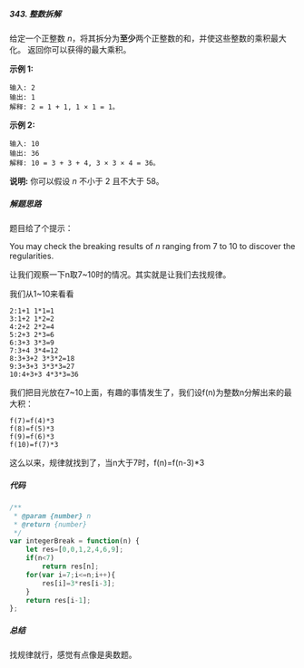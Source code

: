 ##### 343. 整数拆解

给定一个正整数 *n*，将其拆分为**至少**两个正整数的和，并使这些整数的乘积最大化。 返回你可以获得的最大乘积。

**示例 1:**

```
输入: 2
输出: 1
解释: 2 = 1 + 1, 1 × 1 = 1。
```

**示例 2:**

```
输入: 10
输出: 36
解释: 10 = 3 + 3 + 4, 3 × 3 × 4 = 36。
```

**说明:** 你可以假设 *n* 不小于 2 且不大于 58。



##### 解题思路

题目给了个提示：

You may check the breaking results of *n* ranging from 7 to 10 to discover the regularities.

让我们观察一下n取7~10时的情况。其实就是让我们去找规律。

我们从1~10来看看

```
2:1+1 1*1=1
3:1+2 1*2=2
4:2+2 2*2=4
5:2+3 2*3=6
6:3+3 3*3=9
7:3+4 3*4=12
8:3+3+2 3*3*2=18
9:3+3+3 3*3*3=27
10:4+3+3 4*3*3=36
```

我们把目光放在7~10上面，有趣的事情发生了，我们设f(n)为整数n分解出来的最大积：

```
f(7)=f(4)*3
f(8)=f(5)*3
f(9)=f(6)*3
f(10)=f(7)*3
```

这么以来，规律就找到了，当n大于7时，f(n)=f(n-3)*3



##### 代码

```javascript
/**
 * @param {number} n
 * @return {number}
 */
var integerBreak = function(n) {
    let res=[0,0,1,2,4,6,9];
    if(n<7)
        return res[n];
    for(var i=7;i<=n;i++){
        res[i]=3*res[i-3];
    }
    return res[i-1];
};
```



##### 总结

找规律就行，感觉有点像是奥数题。

